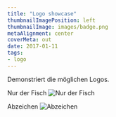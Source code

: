```yaml
---
title: "Logo showcase"
thumbnailImagePosition: left
thumbnailImage: images/badge.png
metaAlignment: center
coverMeta: out
date: 2017-01-11
tags:
- logo
---
```


Demonstriert die möglichen Logos.
<!--more-->

Nur der Fisch
![Nur der Fisch](/images/logo.png)

Abzeichen
![Abzeichen](/images/badge.png)
